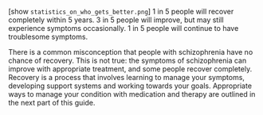 [show `statistics_on_who_gets_better.png`] 1 in 5 people will recover
completely within 5 years. 3 in 5 people will improve, but may still
experience symptoms occasionally. 1 in 5 people will continue to have
troublesome symptoms.

There is a common misconception that people with schizophrenia have no
chance of recovery. This is not true: the symptoms of schizophrenia
can improve with appropriate treatment, and some people recover
completely. Recovery is a process that involves learning to manage
your symptoms, developing support systems and working towards your
goals. Appropriate ways to manage your condition with medication and
therapy are outlined in the next part of this guide.
